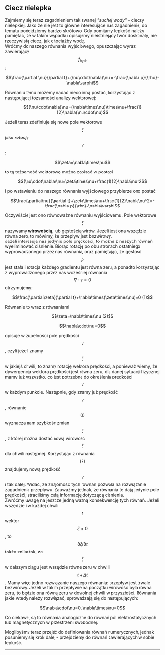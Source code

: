 ## Ciecz nielepka

Zajmiemy się teraz zagadnieniem tak zwanej *"suchej wody"* - cieczy nielepkiej. Jako że nie jest to główne interesujące nas zagadnienie, do tematu podejdziemy bardzo skrótowo. Gdy pomijamy lepkość należy pamiętać, że w takim wypadku opisujemy nieistniejący twór doskonały, nie rzeczywistą ciecz, jak chociażby wodę.  
Wróćmy do naszego równania wyjściowego, opuszczając wyraz zawierający $$f_{lepk}$$:

<p align="center">$$\frac{\partial \nu}{\partial t}+(\nu\cdot\nabla)\nu =-\frac{\nabla p}{\rho}-\nabla\varphi$$ </p>

Równaniu temu możemy nadać nieco inną postać, korzystając z następującej tożsamości analizy wektorowej:

<p align="center">$$(\nu\cdot\nabla)\nu=(\nabla\times\nu)\times\nu+\frac{1}{2}\nabla(\nu\cdot\nu)$$</p>

Jeżeli teraz zdefiniuje się nowe pole wektorowe $$\zeta$$ jako *rotację* $$\nu$$:

<p align="center">$$\zeta=\nabla\times\nu$$</p>

to tą tożsamość wektorową można zapisać w postaci

<p align="center">$$(\nu\cdot\nabla)\nu=\zeta\times\nu+\frac{1}{2}\nabla\nu^2$$</p>

i po wstawieniu do naszego równania wyjściowego przybierze ono postać

<p align="center">$$\frac{\partial\nu}{\partial t}+\zeta\times\nu+\frac{1}{2}\nabla\nu^2=-\frac{\nabla p}{\rho}-\nabla\varphi$$</p>

Oczywiście jest ono równoważne równaniu wyjściowemu. Pole wektorowe $$\zeta$$ nazywamy **wirowością**, lub gęstością wirów. Jeżeli jest ona wszędzie równa zero, to mówimy, że przepływ jest *bezwirowy*.  
Jeżeli interesuje nas jedynie pole prędkości, to można z naszych równań wyeliminować ciśnienie. Biorąc rotację po obu stronach ostatniego wyprowadzonego przez nas równania, oraz pamiętając, że gęstość $$\rho$$ jest stała i rotacja każdego gradientu jest równa zeru, a ponadto korzystając z wyprowadzonego przez nas wcześniej równania $$\nabla\cdot\nu=0$$ otrzymujemy:

<p align="center">$$\frac{\partial\zeta}{\partial t}+\nabla\times(\zeta\times\nu)=0  (1)$$</p>

Równanie to wraz z równaniami

<p align="center">$$\zeta=\nabla\times\nu  (2)$$</p>

<p align="center">$$\nabla\cdot\nu=0$$</p>

opisuje w zupełności pole prędkości $$\nu$$, czyli jeżeli znamy $$\zeta$$ w jakiejś chwili, to znamy rotację wektora prędkości, a ponieważ wiemy, że dywergencja wektora prędkości jest równa zeru, dla danej sytuacji fizycznej mamy już wszystko, co jest potrzebne do określenia prędkości $$\nu$$ w każdym punkcie. Następnie, gdy znamy już prędkość $$\nu$$, równanie $$(1)$$ wyznacza nam szybkość zmian $$\zeta$$, z której można dostać nową wirowość $$\zeta$$ dla chwili następnej. Korzystając z równania $$(2)$$ znajdujemy nową prędkość $$\nu$$ i tak dalej. Widać, że znajomość tych równań pozwala na rozwiązanie zagadnienia przepływu. Zauważmy jednak, że równania te dają jedynie pole prędkośći; straciliśmy całą informację dotyczącą ciśnienia.  
Zwróćmy uwagę na jeszcze jedną ważną konsekwencję tych równań. Jeżeli wszędzie i w każdej chwili $$t$$ wektor $$\zeta=0$$, to $$\partial\zeta / \partial t$$ także znika tak, że $$\zeta$$ w dalszym ciągu jest wszędzie równe zeru w chwili $$t+\Delta t$$. Mamy więc jedno rozwiązanie naszego równania: przepływ jest trwale bezwirowy. Jeżeli w takim przepływie na początku wirowość była równa zeru, to będzie ona równą zeru w dowolnej chwili w przyszłości. Równania jakie wtedy należy rozwiązać, sprowadzają się do następujących:

<p align="center">$$\nabla\cdot\nu=0, \nabla\times\nu=0$$</p>

Co ciekawe, są to równania analogiczne do równań pól elektrostatycznych lub magnetycznych w przestrzeni swobodnej. 
  
Moglibyśmy teraz przejść do definiowania równań numerycznych, jednak posuniemy się krok dalej - przejdziemy do równań zawierających w sobie lepkość.
***